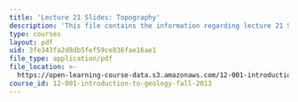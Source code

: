 ```yaml
---
title: 'Lecture 21 Slides: Topography'
description: 'This file contains the information regarding lecture 21 Slides: Topography.'
type: courses
layout: pdf
uid: 3fe343fa2d8db5fef59ce836fae16ae1
file_type: application/pdf
file_location: >-
  https://open-learning-course-data.s3.amazonaws.com/12-001-introduction-to-geology-fall-2013/3fe343fa2d8db5fef59ce836fae16ae1_MIT12_001F13_Lec21slides.pdf
course_id: 12-001-introduction-to-geology-fall-2013
---
```

